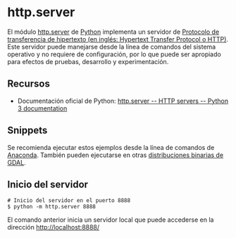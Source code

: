 # http.server

El módulo [http.server](https://docs.python.org/3/library/http.server.html) de [Python](https://www.python.org/) implementa un servidor de [Protocolo de transferencia de hipertexto (en inglés: Hypertext Transfer Protocol o HTTP)](https://en.wikipedia.org/wiki/Hypertext_Transfer_Protocol). Este servidor puede manejarse desde la línea de comandos del sistema operativo y no requiere de configuración, por lo que puede ser apropiado para efectos de pruebas, desarrollo y experimentación.

## Recursos
* Documentación oficial de Python: [http.server -- HTTP servers -- Python 3 documentation](https://docs.python.org/3/library/http.server.html)

## Snippets
Se recomienda ejecutar estos ejemplos desde la línea de comandos de [Anaconda](https://www.anaconda.com/). También pueden ejecutarse en otras [distribuciones binarias de GDAL](https://gdal.org/download.html#binaries).

## Inicio del servidor
```terminal
# Inicio del servidor en el puerto 8888
$ python -m http.server 8888
```

El comando anterior inicia un servidor local que puede accederse en la dirección [http://localhost:8888/](http://localhost:8888/)

